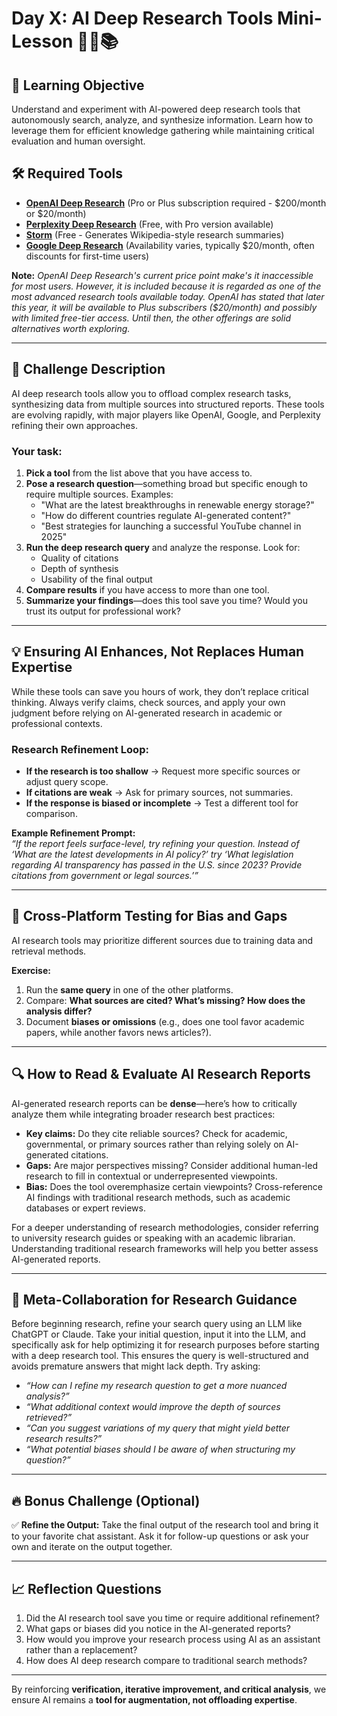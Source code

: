 # **Day X: AI Deep Research Tools Mini-Lesson 🕵️‍♂️📚**

## 🎯 Learning Objective

Understand and experiment with AI-powered deep research tools that autonomously search, analyze, and synthesize information. Learn how to leverage them for efficient knowledge gathering while maintaining critical evaluation and human oversight.

## 🛠️ Required Tools

- **[OpenAI Deep Research](https://chat.openai.com)** (Pro or Plus subscription required - \$200/month or $20/month)
- **[Perplexity Deep Research](https://www.perplexity.ai/)** (Free, with Pro version available)
- **[Storm](https://storm.genie.stanford.edu/)** (Free - Generates Wikipedia-style research summaries)
- **[Google Deep Research](https://gemini.google.com/)** (Availability varies, typically \$20/month, often discounts for first-time users)

**Note:** *OpenAI Deep Research's current price point make's it inaccessible for most  users. However, it is included because it is regarded as one of the most advanced research tools available today. OpenAI has stated that later this year, it will be available to Plus subscribers (\$20/month) and possibly with limited free-tier access. Until then, the other offerings are solid alternatives worth exploring.*

---

## **📝 Challenge Description**

AI deep research tools allow you to offload complex research tasks, synthesizing data from multiple sources into structured reports. These tools are evolving rapidly, with major players like OpenAI, Google, and Perplexity refining their own approaches.

### **Your task:**

1. **Pick a tool** from the list above that you have access to.
2. **Pose a research question**—something broad but specific enough to require multiple sources. Examples:
   - "What are the latest breakthroughs in renewable energy storage?"
   - "How do different countries regulate AI-generated content?"
   - "Best strategies for launching a successful YouTube channel in 2025"
3. **Run the deep research query** and analyze the response. Look for:
   - Quality of citations
   - Depth of synthesis
   - Usability of the final output
4. **Compare results** if you have access to more than one tool.
5. **Summarize your findings**—does this tool save you time? Would you trust its output for professional work?

---

## **💡 Ensuring AI Enhances, Not Replaces Human Expertise**

While these tools can save you hours of work, they don’t replace critical thinking. Always verify claims, check sources, and apply your own judgment before relying on AI-generated research in academic or professional contexts.

### **Research Refinement Loop:**

- **If the research is too shallow** → Request more specific sources or adjust query scope.
- **If citations are weak** → Ask for primary sources, not summaries.
- **If the response is biased or incomplete** → Test a different tool for comparison.

**Example Refinement Prompt:**\
*“If the report feels surface-level, try refining your question. Instead of ‘What are the latest developments in AI policy?’ try ‘What legislation regarding AI transparency has passed in the U.S. since 2023? Provide citations from government or legal sources.’”*

---

## **🔄 Cross-Platform Testing for Bias and Gaps**

AI research tools may prioritize different sources due to training data and retrieval methods.

**Exercise:**

1. Run the **same query** in one of the other platforms.
2. Compare: **What sources are cited? What’s missing? How does the analysis differ?**
3. Document **biases or omissions** (e.g., does one tool favor academic papers, while another favors news articles?).

---

## **🔍 How to Read & Evaluate AI Research Reports**

AI-generated research reports can be **dense**—here’s how to critically analyze them while integrating broader research best practices:

- **Key claims:** Do they cite reliable sources? Check for academic, governmental, or primary sources rather than relying solely on AI-generated citations.
- **Gaps:** Are major perspectives missing? Consider additional human-led research to fill in contextual or underrepresented viewpoints.
- **Bias:** Does the tool overemphasize certain viewpoints? Cross-reference AI findings with traditional research methods, such as academic databases or expert reviews.

For a deeper understanding of research methodologies, consider referring to university research guides or speaking with an academic librarian. Understanding traditional research frameworks will help you better assess AI-generated reports.

---

## **🧠 Meta-Collaboration for Research Guidance**

Before beginning research, refine your search query using an LLM like ChatGPT or Claude. Take your initial question, input it into the LLM, and specifically ask for help optimizing it for research purposes before starting with a deep research tool. This ensures the query is well-structured and avoids premature answers that might lack depth. Try asking:

- *“How can I refine my research question to get a more nuanced analysis?”*
- *“What additional context would improve the depth of sources retrieved?”*
- *“Can you suggest variations of my query that might yield better research results?”*
- *“What potential biases should I be aware of when structuring my question?”*

---

## **🔥 Bonus Challenge (Optional)**

✅ **Refine the Output:** Take the final output of the research tool and bring it to your favorite chat assistant. Ask it for follow-up questions or ask your own and iterate on the output together.

---

## **📈 Reflection Questions**

1. Did the AI research tool save you time or require additional refinement?
2. What gaps or biases did you notice in the AI-generated reports?
3. How would you improve your research process using AI as an assistant rather than a replacement?
4. How does AI deep research compare to traditional search methods?

---

By reinforcing **verification, iterative improvement, and critical analysis**, we ensure AI remains a **tool for augmentation, not offloading expertise**.


